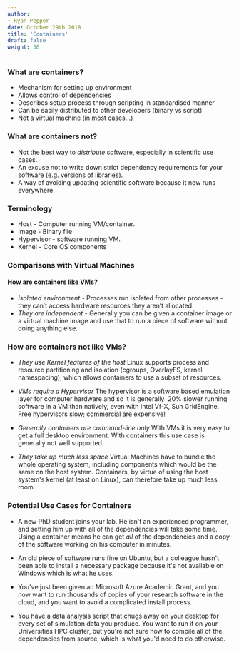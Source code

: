 ```yaml
---
author:
- Ryan Pepper
date: October 29th 2018
title: 'Containers'
draft: false
weight: 30
---
```


### What are containers?
-  Mechanism for setting up environment
-  Allows control of dependencies
-  Describes setup process through scripting in standardised manner
-  Can be easily distributed to other developers (binary vs script)
-  Not a virtual machine (in most cases...)

### What are containers not?
-  Not the best way to *distribute* software, especially in scientific use cases.
-  An excuse not to write down strict dependency requirements for your software (e.g. versions of libraries).
-  A way of avoiding updating scientific software because it now runs everywhere.

### Terminology
-   Host - Computer running VM/container.
-   Image - Binary file
-   Hypervisor - software running VM.
-   Kernel - Core OS components

###  Comparisons with Virtual Machines
####  How are containers like VMs?

* *Isolated environment* - Processes run isolated from other processes -
they can’t access hardware resources they aren’t allocated.
* *They are independent* - Generally you can be given a container image or
a virtual machine image and use that to run a piece of software without
doing anything else.

### How are containers not like VMs?
* *They use Kernel features of the host*  Linux supports process and
resource partitioning and isolation (cgroups, OverlayFS, kernel
namespacing), which allows containers to use a subset of resources.

* *VMs require a Hypervisor* The hypervisor is a software based
emulation layer for computer hardware and so it is generally  20% slower
running software in a VM than natively, even with Intel Vf-X, Sun
GridEngine. Free hypervisors slow; commercial are expensive!

* *Generally containers are command-line only* With VMs it is very easy
to get a full desktop environment. With containers this use case is generally not
well supported.

* *They take up much less space* Virtual Machines have to bundle the whole operating system,
including components which would be the same on the host system. Containers, by virtue of using the
host system's kernel (at least on Linux), can therefore take up much less room.


### Potential Use Cases for Containers

* A new PhD student joins your lab. He isn't an experienced programmer, and setting
him up with all of the dependencies will take some time. Using a container means he can
get *all* of the dependencies and a copy of the software working on his computer in minutes.

* An old piece of software runs fine on Ubuntu, but a colleague hasn't been able to install
a necessary package because it's not available on Windows which is what he uses.

* You've just been given an Microsoft Azure Academic Grant, and you now want to run thousands of
copies of your research software in the cloud, and you want to avoid a complicated install process.

* You have a data analysis script that chugs away on your desktop for every set of simulation data you produce.
You want to run it on your Universities HPC cluster, but you're not sure how to compile all of the dependencies
from source, which is what you'd need to do otherwise.

